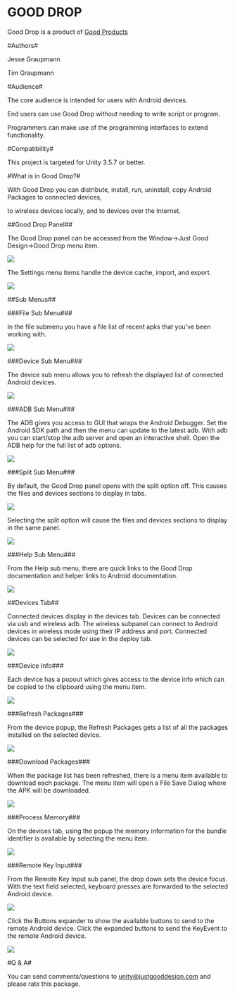 GOOD DROP
===

Good Drop is a product of [Good Products](README.md)


#Authors#

Jesse Graupmann

Tim Graupmann


#Audience#

The core audience is intended for users with Android devices.

End users can use Good Drop without needing to write script or program.

Programmers can make use of the programming interfaces to extend functionality.


#Compatibility#

This project is targeted for Unity 3.5.7 or better.


#What is in Good Drop?#

With Good Drop you can distribute, install, run, uninstall, copy Android Packages to connected devices,

to wireless devices locally, and to devices over the Internet.

##Good Drop Panel##

The Good Drop panel can be accessed from the Window->Just Good Design->Good Drop menu item.

<img src="http://d3j5vwomefv46c.cloudfront.net/photos/large/788463715.png?1373238943"/>

The Settings menu items handle the device cache, import, and export.

<img src="http://d3j5vwomefv46c.cloudfront.net/photos/large/788466787.png?1373240063"/>

##Sub Menus##

###File Sub Menu###

In the file submenu you have a file list of recent apks that you've been working with.

<img src="http://d3j5vwomefv46c.cloudfront.net/photos/large/788466259.png?1373239878"/>

###Device Sub Menu###

The device sub menu allows you to refresh the displayed list of connected Android devices.

<img src="http://d3j5vwomefv46c.cloudfront.net/photos/large/788468551.png?1373240732"/>

###ADB Sub Menu###

The ADB gives you access to GUI that wraps the Android Debugger. Set the Android SDK path and then the menu can update to the latest adb. With adb you can start/stop the adb server and open an interactive shell. Open the ADB help for the full list of adb options.

<img src="http://d3j5vwomefv46c.cloudfront.net/photos/large/788469064.png?1373240924"/>

###Split Sub Menu###

By default, the Good Drop panel opens with the split option off. This causes the files and devices sections to display in tabs.

<img src="http://d3j5vwomefv46c.cloudfront.net/photos/large/788464225.png?1373239135"/>

Selecting the split option will cause the files and devices sections to display in the same panel.

<img src="http://d3j5vwomefv46c.cloudfront.net/photos/large/788464662.png?1373239303"/>

###Help Sub Menu###

From the Help sub menu, there are quick links to the Good Drop documentation and helper links to Android documentation.

<img src="http://d3j5vwomefv46c.cloudfront.net/photos/large/788469590.png?1373241136"/>

##Devices Tab##

Connected devices display in the devices tab. Devices can be connected via usb and wireless adb. The wireless subpanel can connect to Android devices in wireless mode using their IP address and port. Connected devices can be selected for use in the deploy tab.

<img src="http://d3j5vwomefv46c.cloudfront.net/photos/large/788474831.png?1373243173"/>

###Device Info###

Each device has a popout which gives access to the device info which can be copied to the clipboard using the menu item.

<img src="http://d3j5vwomefv46c.cloudfront.net/photos/large/788476660.png?1373243837"/>

###Refresh Packages###

From the device popup, the Refresh Packages gets a list of all the packages installed on the selected device.

<img src="http://d3j5vwomefv46c.cloudfront.net/photos/large/788477414.png?1373244119"/>

###Download Packages###

When the package list has been refreshed, there is a menu item available to download each package. The menu item will open a File Save Dialog where the APK will be downloaded.

<img src="http://d3j5vwomefv46c.cloudfront.net/photos/large/788478861.png?1373244663"/>

###Process Memory###

On the devices tab, using the popup the memory information for the bundle identifier is available by selecting the menu item.

<img src="http://d3j5vwomefv46c.cloudfront.net/photos/large/788480736.png?1373245343"/>

###Remote Key Input###

From the Remote Key Input sub panel, the drop down sets the device focus. With the text field selected, keyboard presses are forwarded to the selected Android device.

<img src="http://d3j5vwomefv46c.cloudfront.net/photos/large/788482947.png?1373246145"/>

Click the Buttons expander to show the available buttons to send to the remote Android device. Click the expanded buttons to send the KeyEvent to the remote Android device.

<img src="http://d3j5vwomefv46c.cloudfront.net/photos/large/788483659.png?1373246388"/>

#Q & A#

You can send comments/questions to unity@justgooddesign.com and please rate this package.
